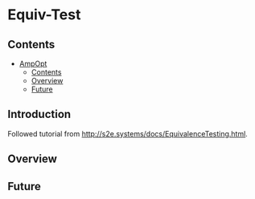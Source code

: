 # Equiv-Test<a name="ampopt"></a>

## Contents<a name="contents"></a>

<!-- mdformat-toc start --slug=github --maxlevel=6 --minlevel=1 -->

- [AmpOpt](#ampopt)
  - [Contents](#contents)
  - [Overview](#overview)
  - [Future](#future)

<!-- mdformat-toc end -->

## Introduction<a name="introduction"></a>

Followed tutorial from http://s2e.systems/docs/EquivalenceTesting.html. 

## Overview<a name="overview"></a>


## Future<a name="future"></a>
